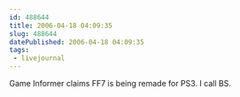 ```yaml
---
id: 488644
title: 2006-04-18 04:09:35
slug: 488644
datePublished: 2006-04-18 04:09:35
tags:
 - livejournal
---
```


Game Informer claims FF7 is being remade for PS3. I call BS.
